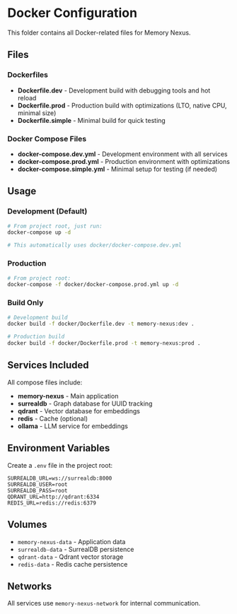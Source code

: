 # Docker Configuration

This folder contains all Docker-related files for Memory Nexus.

## Files

### Dockerfiles
- **Dockerfile.dev** - Development build with debugging tools and hot reload
- **Dockerfile.prod** - Production build with optimizations (LTO, native CPU, minimal size)
- **Dockerfile.simple** - Minimal build for quick testing

### Docker Compose Files
- **docker-compose.dev.yml** - Development environment with all services
- **docker-compose.prod.yml** - Production environment with optimizations
- **docker-compose.simple.yml** - Minimal setup for testing (if needed)

## Usage

### Development (Default)
```bash
# From project root, just run:
docker-compose up -d

# This automatically uses docker/docker-compose.dev.yml
```

### Production
```bash
# From project root:
docker-compose -f docker/docker-compose.prod.yml up -d
```

### Build Only
```bash
# Development build
docker build -f docker/Dockerfile.dev -t memory-nexus:dev .

# Production build
docker build -f docker/Dockerfile.prod -t memory-nexus:prod .
```

## Services Included

All compose files include:
- **memory-nexus** - Main application
- **surrealdb** - Graph database for UUID tracking
- **qdrant** - Vector database for embeddings
- **redis** - Cache (optional)
- **ollama** - LLM service for embeddings

## Environment Variables

Create a `.env` file in the project root:
```env
SURREALDB_URL=ws://surrealdb:8000
SURREALDB_USER=root
SURREALDB_PASS=root
QDRANT_URL=http://qdrant:6334
REDIS_URL=redis://redis:6379
```

## Volumes

- `memory-nexus-data` - Application data
- `surrealdb-data` - SurrealDB persistence
- `qdrant-data` - Qdrant vector storage
- `redis-data` - Redis cache persistence

## Networks

All services use `memory-nexus-network` for internal communication.